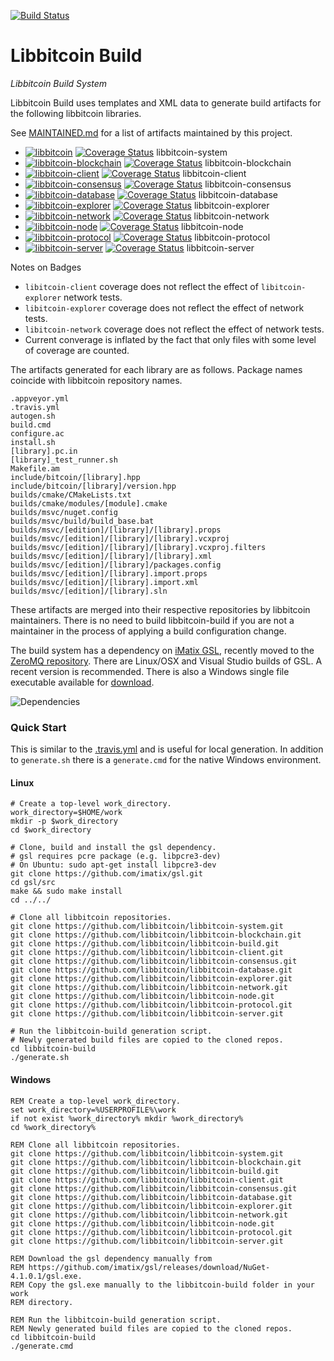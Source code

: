 [![Build Status](https://github.com/libbitcoin/libbitcoin-build/actions/workflows/ci.yml/badge.svg?branch=master)](https://github.com/libbitcoin/libbitcoin-build)

# Libbitcoin Build

*Libbitcoin Build System*

Libbitcoin Build uses templates and XML data to generate build artifacts for the following libbitcoin libraries.

See [MAINTAINED.md](MAINTAINED.md) for a list of artifacts maintained by this project.

* [![libbitcoin](https://github.com/libbitcoin/libbitcoin-system/actions/workflows/ci.yml/badge.svg?branch=master)](https://github.com/libbitcoin/libbitcoin-system) [![Coverage Status](https://coveralls.io/repos/libbitcoin/libbitcoin-system/badge.svg)](https://coveralls.io/r/libbitcoin/libbitcoin-system) libbitcoin-system
* [![libbitcoin-blockchain](https://github.com/libbitcoin/libbitcoin-blockchain/actions/workflows/ci.yml/badge.svg?branch=master)](https://github.com/libbitcoin/libbitcoin-blockchain) [![Coverage Status](https://coveralls.io/repos/libbitcoin/libbitcoin-blockchain/badge.svg)](https://coveralls.io/r/libbitcoin/libbitcoin-blockchain) libbitcoin-blockchain
* [![libbitcoin-client](https://github.com/libbitcoin/libbitcoin-client/actions/workflows/ci.yml/badge.svg?branch=master)](https://github.com/libbitcoin/libbitcoin-client) [![Coverage Status](https://coveralls.io/repos/libbitcoin/libbitcoin-client/badge.svg)](https://coveralls.io/r/libbitcoin/libbitcoin-client) libbitcoin-client
* [![libbitcoin-consensus](https://github.com/libbitcoin/libbitcoin-consensus/actions/workflows/ci.yml/badge.svg?branch=master)](https://github.com/libbitcoin/libbitcoin-consensus) [![Coverage Status](https://coveralls.io/repos/libbitcoin/libbitcoin-consensus/badge.svg)](https://coveralls.io/r/libbitcoin/libbitcoin-consensus) libbitcoin-consensus
* [![libbitcoin-database](https://github.com/libbitcoin/libbitcoin-database/actions/workflows/ci.yml/badge.svg?branch=master)](https://github.com/libbitcoin/libbitcoin-database) [![Coverage Status](https://coveralls.io/repos/libbitcoin/libbitcoin-database/badge.svg)](https://coveralls.io/r/libbitcoin/libbitcoin-database) libbitcoin-database
* [![libbitcoin-explorer](https://github.com/libbitcoin/libbitcoin-explorer/actions/workflows/ci.yml/badge.svg?branch=master)](https://github.com/libbitcoin/libbitcoin-explorer) [![Coverage Status](https://coveralls.io/repos/libbitcoin/libbitcoin-explorer/badge.svg)](https://coveralls.io/r/libbitcoin/libbitcoin-explorer) libbitcoin-explorer
* [![libbitcoin-network](https://github.com/libbitcoin/libbitcoin-network/actions/workflows/ci.yml/badge.svg?branch=master)](https://github.com/libbitcoin/libbitcoin-network) [![Coverage Status](https://coveralls.io/repos/libbitcoin/libbitcoin-network/badge.svg)](https://coveralls.io/r/libbitcoin/libbitcoin-network) libbitcoin-network
* [![libbitcoin-node](https://github.com/libbitcoin/libbitcoin-node/actions/workflows/ci.yml/badge.svg?branch=master)](https://github.com/libbitcoin/libbitcoin-node) [![Coverage Status](https://coveralls.io/repos/libbitcoin/libbitcoin-node/badge.svg)](https://coveralls.io/r/libbitcoin/libbitcoin-node) libbitcoin-node
* [![libbitcoin-protocol](https://github.com/libbitcoin/libbitcoin-protocol/actions/workflows/ci.yml/badge.svg?branch=master)](https://github.com/libbitcoin/libbitcoin-protocol) [![Coverage Status](https://coveralls.io/repos/libbitcoin/libbitcoin-protocol/badge.svg)](https://coveralls.io/r/libbitcoin/libbitcoin-protocol) libbitcoin-protocol
* [![libbitcoin-server](https://github.com/libbitcoin/libbitcoin-server/actions/workflows/ci.yml/badge.svg?branch=master)](https://github.com/libbitcoin/libbitcoin-server) [![Coverage Status](https://coveralls.io/repos/libbitcoin/libbitcoin-server/badge.svg)](https://coveralls.io/r/libbitcoin/libbitcoin-server) libbitcoin-server

Notes on Badges
* `libitcoin-client` coverage does not reflect the effect of `libitcoin-explorer` network tests.
* `libitcoin-explorer` coverage does not reflect the effect of network tests.
* `libitcoin-network` coverage does not reflect the effect of network tests.
* Current converage is inflated by the fact that only files with some level of coverage are counted.

The artifacts generated for each library are as follows. Package names coincide with libbitcoin repository names.

```
.appveyor.yml
.travis.yml
autogen.sh
build.cmd
configure.ac
install.sh
[library].pc.in
[library]_test_runner.sh
Makefile.am
include/bitcoin/[library].hpp
include/bitcoin/[library]/version.hpp
builds/cmake/CMakeLists.txt
builds/cmake/modules/[module].cmake
builds/msvc/nuget.config
builds/msvc/build/build_base.bat
builds/msvc/[edition]/[library]/[library].props
builds/msvc/[edition]/[library]/[library].vcxproj
builds/msvc/[edition]/[library]/[library].vcxproj.filters
builds/msvc/[edition]/[library]/[library].xml
builds/msvc/[edition]/[library]/packages.config
builds/msvc/[edition]/[library].import.props
builds/msvc/[edition]/[library].import.xml
builds/msvc/[edition]/[library].sln
```

These artifacts are merged into their respective repositories by libbitcoin maintainers. There is no need to build libbitcoin-build if you are not a maintainer in the process of applying a build configuration change.

The build system has a dependency on [iMatix GSL](https://github.com/imatix/gsl), recently moved to the [ZeroMQ repository](https://github.com/zeromq/gsl). There are Linux/OSX and Visual Studio builds of GSL. A recent version is recommended. There is also a Windows single file executable available for [download](https://github.com/imatix/gsl/releases/download/NuGet-4.1.0.1/gsl.exe).

![Dependencies](https://raw.githubusercontent.com/libbitcoin/libbitcoin-build/master/img/dependencies.png)

### Quick Start

This is similar to the [.travis.yml](https://github.com/libbitcoin/libbitcoin-build/blob/master/.travis.yml) and is useful for local generation. In addition to `generate.sh` there is a `generate.cmd` for the native Windows environment.

#### Linux
```
# Create a top-level work_directory.
work_directory=$HOME/work
mkdir -p $work_directory
cd $work_directory

# Clone, build and install the gsl dependency.
# gsl requires pcre package (e.g. libpcre3-dev)
# On Ubuntu: sudo apt-get install libpcre3-dev
git clone https://github.com/imatix/gsl.git
cd gsl/src
make && sudo make install
cd ../../

# Clone all libbitcoin repositories.
git clone https://github.com/libbitcoin/libbitcoin-system.git
git clone https://github.com/libbitcoin/libbitcoin-blockchain.git
git clone https://github.com/libbitcoin/libbitcoin-build.git
git clone https://github.com/libbitcoin/libbitcoin-client.git
git clone https://github.com/libbitcoin/libbitcoin-consensus.git
git clone https://github.com/libbitcoin/libbitcoin-database.git
git clone https://github.com/libbitcoin/libbitcoin-explorer.git
git clone https://github.com/libbitcoin/libbitcoin-network.git
git clone https://github.com/libbitcoin/libbitcoin-node.git
git clone https://github.com/libbitcoin/libbitcoin-protocol.git
git clone https://github.com/libbitcoin/libbitcoin-server.git

# Run the libbitcoin-build generation script.
# Newly generated build files are copied to the cloned repos.
cd libbitcoin-build
./generate.sh
```
#### Windows
```
REM Create a top-level work_directory.
set work_directory=%USERPROFILE%\work
if not exist %work_directory% mkdir %work_directory%
cd %work_directory%

REM Clone all libbitcoin repositories.
git clone https://github.com/libbitcoin/libbitcoin-system.git
git clone https://github.com/libbitcoin/libbitcoin-blockchain.git
git clone https://github.com/libbitcoin/libbitcoin-build.git
git clone https://github.com/libbitcoin/libbitcoin-client.git
git clone https://github.com/libbitcoin/libbitcoin-consensus.git
git clone https://github.com/libbitcoin/libbitcoin-database.git
git clone https://github.com/libbitcoin/libbitcoin-explorer.git
git clone https://github.com/libbitcoin/libbitcoin-network.git
git clone https://github.com/libbitcoin/libbitcoin-node.git
git clone https://github.com/libbitcoin/libbitcoin-protocol.git
git clone https://github.com/libbitcoin/libbitcoin-server.git

REM Download the gsl dependency manually from 
REM https://github.com/imatix/gsl/releases/download/NuGet-4.1.0.1/gsl.exe.
REM Copy the gsl.exe manually to the libbitcoin-build folder in your work 
REM directory. 

REM Run the libbitcoin-build generation script.
REM Newly generated build files are copied to the cloned repos.
cd libbitcoin-build
./generate.cmd
```
